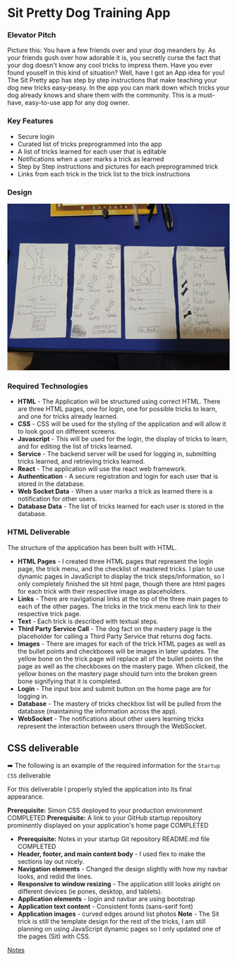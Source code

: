 # Sit Pretty Dog Training App
### Elevator Pitch
Picture this: You have a few friends over and your dog meanders by. As your friends gush over how adorable it is, you secretly curse the fact that your dog doesn't know any cool tricks to impress them. Have you ever found youself in this kind of situation? Well, have I got an App idea for you! The Sit Pretty app has step by step instructions that make teaching your dog new tricks easy-peasy. In the app you can mark down which tricks your dog already knows and share them with the community. This is a must-have, easy-to-use app for any dog owner.

### Key Features
- Secure login
- Curated list of tricks preprogrammed into the app
- A list of tricks learned for each user that is editable
- Notifications when a user marks a trick as learned
- Step by Step instructions and pictures for each preprogrammed trick
- Links from each trick in the trick list to the trick instructions

### Design
![Mockup](20240117_211242.jpg)


### Required Technologies
- **HTML** - The Application will be structured using correct HTML. There are three HTML pages, one for login, one for possible tricks to learn, and one for tricks already learned.
- **CSS** - CSS will be used for the styling of the application and will allow it to look good on different screens. 
- **Javascript** - This will be used for the login, the display of tricks to learn, and for editing the list of tricks learned.
- **Service** - The backend server will be used for logging in, submitting tricks learned, and retrieving tricks learned.
- **React** - The application will use the react web framework.
- **Authentication** - A secure registration and login for each user that is stored in the database.
- **Web Socket Data** - When a user marks a trick as learned there is a notification for other users.
- **Database Data** - The list of tricks learned for each user is stored in the database.

### HTML Deliverable
The structure of the application has been built with HTML.

- **HTML Pages** - I created three HTML pages that represent the login page, the trick menu, and the checklist of mastered tricks. I plan to use dynamic pages in JavaScript to display the trick steps/information, so I only completely finished the sit html page, though there are html pages for each trick with their respective image as placeholders.
- **Links** - There are navigational links at the top of the three main pages to each of the other pages. The tricks in the trick menu each link to their respective trick page.
- **Text** - Each trick is described with textual steps.
- **Third Party Service Call** - The dog fact on the mastery page is the placeholder for calling a Third Party Service that returns dog facts. 
- **Images** - There are images for each of the trick HTML pages as well as the bullet points and checkboxes will be images in later updates. The yellow bone on the trick page will replace all of the bullet points on the page as well as the checkboxes on the mastery page. When clicked, the yellow bones on the mastery page should turn into the broken green bone signifying that it is completed.
- **Login** - The input box and submit button on the home page are for logging in.
- **Database** - The mastery of tricks checkbox list will be pulled from the database (maintaining the information across the app).
- **WebSocket** - The notifications about other users learning tricks represent the interaction between users through the WebSocket.

## CSS deliverable

➡️ The following is an example of the required information for the `Startup CSS` deliverable

For this deliverable I properly styled the application into its final appearance.

**Prerequisite:** Simon CSS deployed to your production environment COMPLETED
**Prerequisite:** A link to your GitHub startup repository prominently displayed on your application's home page COMPLETED
- **Prerequisite:** Notes in your startup Git repository README.md file COMPLETED
- **Header, footer, and main content body** - I used flex to make the sections lay out nicely.
- **Navigation elements** - Changed the design slightly with how my navbar looks, and redid the lines.
- **Responsive to window resizing** - The application still looks alright on different devices (ie pones, desktop, and tablets).
- **Application elements** - login and navbar are using bootstrap
- **Application text content** - Consistent fonts (sans-serif font)
- **Application images** - curved edges around list photos
**Note** - The Sit trick is still the template design for the rest of the tricks, I am still planning on using JavaScript dynamic pages so I only updated one of the pages (Sit) with CSS.

[Notes](notes.md)
